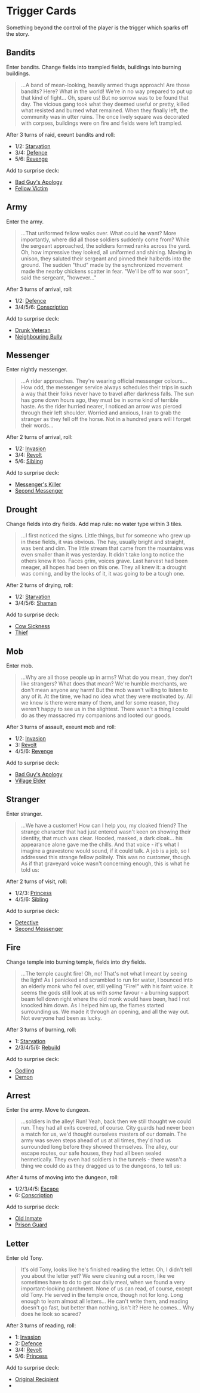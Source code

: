 # Trigger Cards

Something beyond the control of the player is the trigger which sparks off the
story.

## Bandits

Enter bandits.
Change fields into trampled fields, buildings into burning buildings.

> ...A band of mean-looking, heavily armed thugs approach! Are those bandits?
> Here? What in the world! We're in no way prepared to put up that kind of
> fight... Oh, spare us! But no sorrow was to be found that day. The vicious
> gang took what they deemed useful or pretty, killed what resisted and burned
> what remained. When they finally left, the community was in utter ruins. The
> once lively square was decorated with corpses, buildings were on fire and
> fields were left trampled.

After 3 turns of raid, exeunt bandits and roll:
- 1/2: [Starvation](3_Quest.md#starvation)
- 3/4: [Defence](3_Quest.md#defence)
- 5/6: [Revenge](3_Quest.md#revenge)

Add to surprise deck:
- [Bad Guy's Apology](4_Surprise.md#bad-guys-apology)
- [Fellow Victim](4_Surprise.md#fellow-victim)

## Army

Enter the army.

> ...That uniformed fellow walks over. What could **he** want? More importantly,
> where did all those soldiers suddenly come from? While the sergeant approached,
> the soldiers formed ranks across the yard. Oh, how impressive they looked, all 
> uniformed and shining. Moving in unison, they saluted their sergeant and pinned 
> their halberds into the ground. The sudden "thud" made by the synchronized 
> movement made the nearby chickens scatter in fear. "We'll be off to war soon", 
> said the sergeant, "however..."

After 3 turns of arrival, roll:
- 1/2: [Defence](3_Quest.md#defence)
- 3/4/5/6: [Conscription](3_Quest.md#conscription)

Add to surprise deck:
- [Drunk Veteran](4_Surprise.md#drunk-veteran)
- [Neighbouring Bully](4_Surprise.md#neighbouring-bully)

## Messenger

Enter nightly messenger.

> ...A rider approaches. They're wearing official messenger colours... How odd,
> the messenger service always schedules their trips in such a way that their
> folks never have to travel after darkness falls. The sun has gone down hours
> ago, they must be in some kind of terrible haste. As the rider hurried nearer,
> I noticed an arrow was pierced through their left shoulder. Worried and
> anxious, I ran to grab the stranger as they fell off the horse. Not in a
> hundred years will I forget their words...

After 2 turns of arrival, roll:
- 1/2: [Invasion](3_Quest.md#invasion)
- 3/4: [Revolt](3_Quest.md#revolt)
- 5/6: [Sibling](3_Quest.md#sibling)

Add to surprise deck:
- [Messenger's Killer](4_Surprise.md#messengers-killer)
- [Second Messenger](4_Surprise.md#second-messenger)

## Drought

Change fields into dry fields. 
Add map rule: no water type within 3 tiles.

> ...I first noticed the signs. Little things, but for someone who grew up in
> these fields, it was obvious. The hay, usually bright and straight, was bent
> and dim. The little stream that came from the mountains was even smaller than
> it was yesterday. It didn't take long to notice the others knew it too. Faces
> grim, voices grave. Last harvest had been meager, all hopes had been on this
> one. They all knew it: a drought was coming, and by the looks of it, it was
> going to be a tough one.

After 2 turns of drying, roll:
- 1/2: [Starvation](3_Quest.md#starvation)
- 3/4/5/6: [Shaman](3_Quest.md#shaman)

Add to surprise deck:
- [Cow Sickness](4_Surprise.md#cow-sickness)
- [Thief](4_Surprise.md#thief)

## Mob

Enter mob.

> ...Why are all those people up in arms? What do you mean, they don't like
> strangers? What does that mean? We're humble merchants, we don't mean anyone
> any harm! But the mob wasn't willing to listen to any of it. At the time, we
> had no idea what they were motivated by. All we knew is there were many of
> them, and for some reason, they weren't happy to see us in the slightest.
> There wasn't a thing I could do as they massacred my companions and looted our
> goods.

After 3 turns of assault, exeunt mob and roll:
- 1/2: [Invasion](3_Quest.md#invasion)
- 3: [Revolt](3_Quest.md#revolt)
- 4/5/6: [Revenge](3_Quest.md#revenge)

Add to surprise deck:
- [Bad Guy's Apology](4_Surprise.md#bad-guys-apology)
- [Village Elder](4_Surprise.md#village-elder)

## Stranger

Enter stranger. 

> ...We have a customer! How can I help you, my cloaked friend? The strange 
> character that had just entered wasn't keen on showing their identity, that 
> much was clear. Hooded, masked, a dark cloak... his appearance alone gave me 
> the chills. And that voice - it's what I imagine a gravestone would sound, if 
> it could talk. A job is a job, so I addressed this strange fellow politely. 
> This was no customer, though. As if that graveyard voice wasn't concerning 
> enough, this is what he told us:

After 2 turns of visit, roll:
- 1/2/3: [Princess](3_Quest.md#princess)
- 4/5/6: [Sibling](3_Quest.md#sibling)

Add to surprise deck:
- [Detective](4_Surprise.md#detective)
- [Second Messenger](4_Surprise.md#second-messenger)

## Fire

Change temple into burning temple, fields into dry fields.

> ...The temple caught fire! Oh, no! That's not what I meant by seeing the light! 
> As I panicked and scrambled to run for water, I bounced into an elderly monk 
> who fell over, still yelling "Fire!" with his faint voice. It seems the gods 
> still look at us with *some* favour - a burning support beam fell down right 
> where the old monk would have been, had I not knocked him down. As I helped 
> him up, the flames started surrounding us. We made it through an opening, and 
> all the way out. Not everyone had been as lucky.

After 3 turns of burning, roll:
- 1: [Starvation](3_Quest.md#starvation)
- 2/3/4/5/6: [Rebuild](3_Quest.md#rebuild)

Add to surprise deck:
- [Godling](4_Surprise.md#godling)
- [Demon](4_Surprise.md#demon)

## Arrest

Enter the army. Move to dungeon.

> ...soldiers in the alley! Run! Yeah, back then we still thought we could run.
> They had all exits covered, of course. City guards had never been a match for 
> us, we'd thought ourselves masters of our domain. The army was seven steps 
> ahead of us at all times, they'd had us surrounded long before they showed 
> themselves. The alley, our escape routes, our safe houses, they had all been 
> sealed hermetically. They even had soldiers in the tunnels - there wasn't a 
> thing we could do as they dragged us to the dungeons, to tell us: 

After 4 turns of moving into the dungeon, roll:
- 1/2/3/4/5: [Escape](3_Quest.md#escape)
- 6: [Conscription](3_Quest.md#conscription)

Add to surprise deck:
- [Old Inmate](4_Surprise.md#old-inmate)
- [Prison Guard](4_Surprise.md#prison-guard)

## Letter

Enter old Tony. 

> It's old Tony, looks like he's finished reading the letter. Oh, I didn't tell 
> you about the letter yet? We were cleaning out a room, like we sometimes have 
> to do to get our daily meal, when we found a very important-looking parchment. 
> None of us can read, of course, except old Tony. He served in the temple once, 
> though not for long. Long enough to learn almost all letters... He can't write 
> them, and reading doesn't go fast, but better than nothing, isn't it? Here he 
> comes... Why does he look so scared? 

After 3 turns of reading, roll:
- 1: [Invasion](3_Quest.md#invasion)
- 2: [Defence](3_Quest.md#defence)
- 3/4: [Revolt](3_Quest.md#revolt)
- 5/6: [Princess](3_Quest.md#princess)

Add to surprise deck:
- [Original Recipient](4_Surprise.md)
- [](4_Surprise.md)
